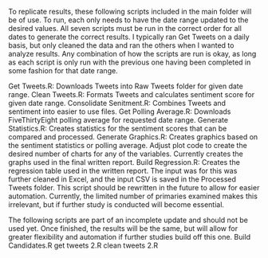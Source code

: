 To replicate results, these following scripts included in the main folder will be of use. To run, each only needs to have the date range updated to the desired values. All seven scripts must be run in the correct order for all dates to generate the correct results. I typically ran Get Tweets on a daily basis, but only cleaned the data and ran the others when I wanted to analyze results. Any combination of how the scripts are run is okay, as long as each script is only run with the previous one having been completed in some fashion for that date range.

Get Tweets.R: Downloads Tweets into Raw Tweets folder for given date range.
Clean Tweets.R: Formats Tweets and calculates sentiment score for given date range.
Consolidate Senitment.R: Combines Tweets and sentiment into easier to use files.
Get Polling Average.R: Downloads FiveThirtyEight polling average for requested date range.
Generate Statistics.R: Creates statistics for the sentiment scores that can be compared and processed.
Generate Graphics.R: Creates graphics based on the sentiment statistics or polling average. Adjust plot code to create the desired number of charts for any of the variables. Currently creates the graphs used in the final written report.
Build Regression.R: Creates the regression table used in the written report. The input was for this was further cleaned in Excel, and the input CSV is saved in the Processed Tweets folder. This script should be rewritten in the future to allow for easier automation. Currently, the limited number of primaries examined makes this irrelevant, but if further study is conducted will become essential.

The following scripts are part of an incomplete update and should not be used yet. Once finished, the results will be the same, but will allow for greater flexibility and automation if further studies build off this one.
Build Candidates.R
get tweets 2.R
clean tweets 2.R
